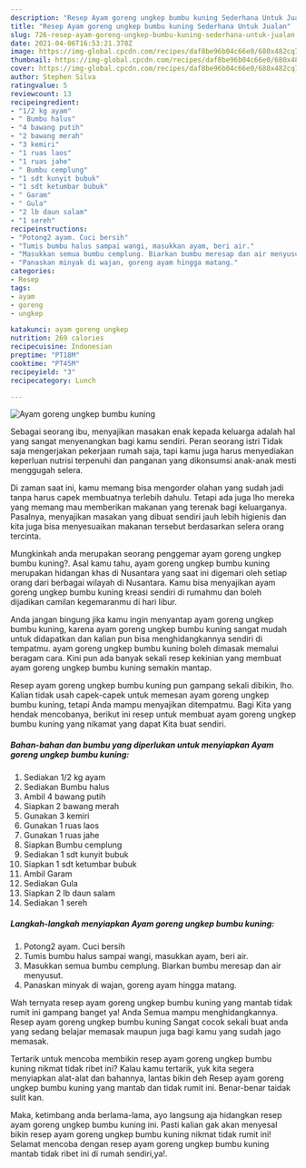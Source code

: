 ```yaml
---
description: "Resep Ayam goreng ungkep bumbu kuning Sederhana Untuk Jualan"
title: "Resep Ayam goreng ungkep bumbu kuning Sederhana Untuk Jualan"
slug: 726-resep-ayam-goreng-ungkep-bumbu-kuning-sederhana-untuk-jualan
date: 2021-04-06T16:53:21.378Z
image: https://img-global.cpcdn.com/recipes/daf8be96b04c66e0/680x482cq70/ayam-goreng-ungkep-bumbu-kuning-foto-resep-utama.jpg
thumbnail: https://img-global.cpcdn.com/recipes/daf8be96b04c66e0/680x482cq70/ayam-goreng-ungkep-bumbu-kuning-foto-resep-utama.jpg
cover: https://img-global.cpcdn.com/recipes/daf8be96b04c66e0/680x482cq70/ayam-goreng-ungkep-bumbu-kuning-foto-resep-utama.jpg
author: Stephen Silva
ratingvalue: 5
reviewcount: 13
recipeingredient:
- "1/2 kg ayam"
- " Bumbu halus"
- "4 bawang putih"
- "2 bawang merah"
- "3 kemiri"
- "1 ruas laos"
- "1 ruas jahe"
- " Bumbu cemplung"
- "1 sdt kunyit bubuk"
- "1 sdt ketumbar bubuk"
- " Garam"
- " Gula"
- "2 lb daun salam"
- "1 sereh"
recipeinstructions:
- "Potong2 ayam. Cuci bersih"
- "Tumis bumbu halus sampai wangi, masukkan ayam, beri air."
- "Masukkan semua bumbu cemplung. Biarkan bumbu meresap dan air menyusut."
- "Panaskan minyak di wajan, goreng ayam hingga matang."
categories:
- Resep
tags:
- ayam
- goreng
- ungkep

katakunci: ayam goreng ungkep 
nutrition: 269 calories
recipecuisine: Indonesian
preptime: "PT18M"
cooktime: "PT45M"
recipeyield: "3"
recipecategory: Lunch

---
```



![Ayam goreng ungkep bumbu kuning](https://img-global.cpcdn.com/recipes/daf8be96b04c66e0/680x482cq70/ayam-goreng-ungkep-bumbu-kuning-foto-resep-utama.jpg)

Sebagai seorang ibu, menyajikan masakan enak kepada keluarga adalah hal yang sangat menyenangkan bagi kamu sendiri. Peran seorang istri Tidak saja mengerjakan pekerjaan rumah saja, tapi kamu juga harus menyediakan keperluan nutrisi terpenuhi dan panganan yang dikonsumsi anak-anak mesti menggugah selera.

Di zaman  saat ini, kamu memang bisa mengorder olahan yang sudah jadi tanpa harus capek membuatnya terlebih dahulu. Tetapi ada juga lho mereka yang memang mau memberikan makanan yang terenak bagi keluarganya. Pasalnya, menyajikan masakan yang dibuat sendiri jauh lebih higienis dan kita juga bisa menyesuaikan makanan tersebut berdasarkan selera orang tercinta. 



Mungkinkah anda merupakan seorang penggemar ayam goreng ungkep bumbu kuning?. Asal kamu tahu, ayam goreng ungkep bumbu kuning merupakan hidangan khas di Nusantara yang saat ini digemari oleh setiap orang dari berbagai wilayah di Nusantara. Kamu bisa menyajikan ayam goreng ungkep bumbu kuning kreasi sendiri di rumahmu dan boleh dijadikan camilan kegemaranmu di hari libur.

Anda jangan bingung jika kamu ingin menyantap ayam goreng ungkep bumbu kuning, karena ayam goreng ungkep bumbu kuning sangat mudah untuk didapatkan dan kalian pun bisa menghidangkannya sendiri di tempatmu. ayam goreng ungkep bumbu kuning boleh dimasak memalui beragam cara. Kini pun ada banyak sekali resep kekinian yang membuat ayam goreng ungkep bumbu kuning semakin mantap.

Resep ayam goreng ungkep bumbu kuning pun gampang sekali dibikin, lho. Kalian tidak usah capek-capek untuk memesan ayam goreng ungkep bumbu kuning, tetapi Anda mampu menyajikan ditempatmu. Bagi Kita yang hendak mencobanya, berikut ini resep untuk membuat ayam goreng ungkep bumbu kuning yang nikamat yang dapat Kita buat sendiri.

<!--inarticleads1-->

##### Bahan-bahan dan bumbu yang diperlukan untuk menyiapkan Ayam goreng ungkep bumbu kuning:

1. Sediakan 1/2 kg ayam
1. Sediakan  Bumbu halus
1. Ambil 4 bawang putih
1. Siapkan 2 bawang merah
1. Gunakan 3 kemiri
1. Gunakan 1 ruas laos
1. Gunakan 1 ruas jahe
1. Siapkan  Bumbu cemplung
1. Sediakan 1 sdt kunyit bubuk
1. Siapkan 1 sdt ketumbar bubuk
1. Ambil  Garam
1. Sediakan  Gula
1. Siapkan 2 lb daun salam
1. Sediakan 1 sereh




<!--inarticleads2-->

##### Langkah-langkah menyiapkan Ayam goreng ungkep bumbu kuning:

1. Potong2 ayam. Cuci bersih
1. Tumis bumbu halus sampai wangi, masukkan ayam, beri air.
1. Masukkan semua bumbu cemplung. Biarkan bumbu meresap dan air menyusut.
1. Panaskan minyak di wajan, goreng ayam hingga matang.




Wah ternyata resep ayam goreng ungkep bumbu kuning yang mantab tidak rumit ini gampang banget ya! Anda Semua mampu menghidangkannya. Resep ayam goreng ungkep bumbu kuning Sangat cocok sekali buat anda yang sedang belajar memasak maupun juga bagi kamu yang sudah jago memasak.

Tertarik untuk mencoba membikin resep ayam goreng ungkep bumbu kuning nikmat tidak ribet ini? Kalau kamu tertarik, yuk kita segera menyiapkan alat-alat dan bahannya, lantas bikin deh Resep ayam goreng ungkep bumbu kuning yang mantab dan tidak rumit ini. Benar-benar taidak sulit kan. 

Maka, ketimbang anda berlama-lama, ayo langsung aja hidangkan resep ayam goreng ungkep bumbu kuning ini. Pasti kalian gak akan menyesal bikin resep ayam goreng ungkep bumbu kuning nikmat tidak rumit ini! Selamat mencoba dengan resep ayam goreng ungkep bumbu kuning mantab tidak ribet ini di rumah sendiri,ya!.

